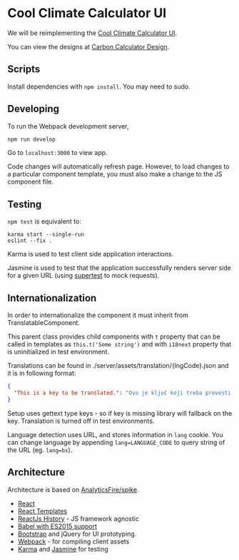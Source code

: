 # Cool Climate Calculator UI

We will be reimplementing the [Cool Climate Calculator UI](http://coolclimate.berkeley.edu/calculators/household/ui.php).

You can view the designs at [Carbon Calculator Design](https://app.box.com/files/0/f/6491312265/Carbon_Calculator_Design).

## Scripts

Install dependencies with `npm install`. You may need to sudo.


## Developing

To run the Webpack development server,

```sh
npm run develop
```

Go to `localhost:3000` to view app.

Code changes will automatically refresh page. However, to load changes to a particular component template, you must also make a change to the JS component file.

## Testing

`npm test` is equivalent to:

```
karma start --single-run
eslint --fix .
```

Karma is used to test client side application interactions.

Jasmine is used to test that the application successfully renders server side for a given URL (using [supertest](https://github.com/visionmedia/supertest) to mock requests).

## Internationalization

In order to internationalize the component it must inherit from TranslatableComponent.

This parent class provides child components with `t` property that
can be called in templates as `this.t('Some string')` and with `i18next` property that is uninitialized in test environment.

Translations can be found in ./server/assets/translation/{lngCode}.json and it is in following format:

```json
{
  "This is a key to be translated.": "Ovo je ključ koji treba prevesti."
}
```

Setup uses gettext type keys - so if key is missing library will fallback on the key. Translation is turned off in test environments.

Language detection uses URL, and stores information in `lang` cookie.
You can change language by appending `lang=LANGUAGE_CODE` to query string of the URL (eg. `lang=bs`).

## Architecture

Architecture is based on [AnalyticsFire/spike](https://github.com/AnalyticsFire/spike).

- [React](https://facebook.github.io/react/)
- [React Templates](http://wix.github.io/react-templates/)
- [ReactJs History](https://github.com/mjackson/history) - JS framework agnostic
- [Babel with ES2015 support](https://babeljs.io/docs/learn-es2015/)
- [Bootstrap](http://getbootstrap.com/) and jQuery for UI prototyping.
- [Webpack](https://webpack.github.io/) - for compiling client assets
- [Karma](https://karma-runner.github.io/0.13/index.html) and [Jasmine](http://jasmine.github.io/) for testing
